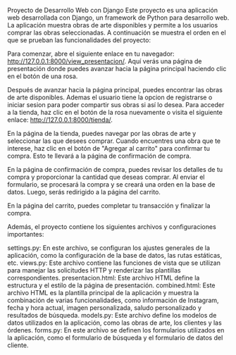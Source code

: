 Proyecto de Desarrollo Web con Django
Este proyecto es una aplicación web desarrollada con Django, un framework de Python para desarrollo web. La aplicación muestra obras de arte disponibles y permite a los usuarios comprar las obras seleccionadas. A continuación se muestra el orden en el que se prueban las funcionalidades del proyecto:

Para comenzar, abre el siguiente enlace en tu navegador: http://127.0.0.1:8000/view_presentacion/. Aquí verás una página de presentación donde puedes avanzar hacia la página principal haciendo clic en el botón de una rosa.

Después de avanzar hacia la página principal, puedes encontrar las obras de arte disponibles. Ademas el usuario tiene la opcion de registrarse o iniciar sesion para poder compartir sus obras si así lo desea.
Para acceder a la tienda, haz clic en el botón de la rosa nuevamente o visita el siguiente enlace: http://127.0.0.1:8000/tienda/.

En la página de la tienda, puedes navegar por las obras de arte y seleccionar las que desees comprar. Cuando encuentres una obra que te interese, haz clic en el botón de "Agregar al carrito" para confirmar tu compra. Esto te llevará a la página de confirmación de compra.

En la página de confirmación de compra, puedes revisar los detalles de tu compra y proporcionar la cantidad que deseas comprar. Al enviar el formulario, se procesará la compra y se creará una orden en la base de datos. Luego, serás redirigido a la página del carrito.

En la página del carrito, puedes completar tu transacción y finalizar la compra.

Además, el proyecto contiene los siguientes archivos y configuraciones importantes:

settings.py: En este archivo, se configuran los ajustes generales de la aplicación, como la configuración de la base de datos, las rutas estáticas, etc.
views.py: Este archivo contiene las funciones de vista que se utilizan para manejar las solicitudes HTTP y renderizar las plantillas correspondientes.
presentacion.html: Este archivo HTML define la estructura y el estilo de la página de presentación.
combined.html: Este archivo HTML es la plantilla principal de la aplicación y muestra la combinación de varias funcionalidades, como información de Instagram, fecha y hora actual, imagen personalizada, saludo personalizado y resultados de búsqueda.
models.py: Este archivo define los modelos de datos utilizados en la aplicación, como las obras de arte, los clientes y las órdenes.
forms.py: En este archivo se definen los formularios utilizados en la aplicación, como el formulario de búsqueda y el formulario de datos del cliente.
